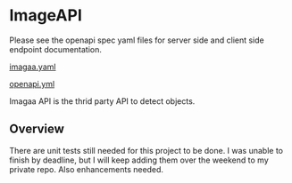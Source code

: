 
# ImageAPI

Please see the openapi spec yaml files for server side and client side endpoint documentation.

[imagaa.yaml](src%2Fapispec%2Fimagaa.yaml)

[openapi.yml](src%2Fapispec%2Fopenapi.yml)

Imagaa API is the thrid party API to detect objects.

## Overview

There are unit tests still needed for this project to be done. I was unable to finish by deadline, but I will keep adding them over the weekend to my private repo.
Also enhancements needed. 
